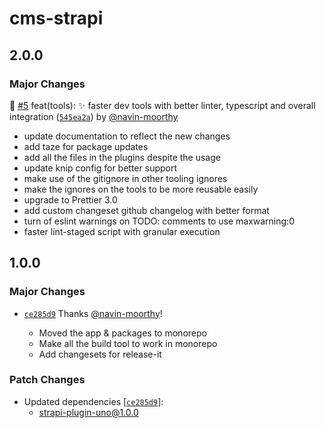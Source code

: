 # cms-strapi

## 2.0.0

### Major Changes

🦋 [#5](https://github.com/timelessco/strapi-ts-monorepo/pull/5) feat(tools): ✨ faster dev tools with better linter, typescript and overall integration ([`545ea2a`](https://github.com/timelessco/strapi-ts-monorepo/commit/545ea2aec23d7bde2d35964a18841443eb1e8e12)) by [@navin-moorthy](https://github.com/navin-moorthy)

- update documentation to reflect the new changes
- add taze for package updates
- add all the files in the plugins despite the usage
- update knip config for better support
- make use of the gitignore in other tooling ignores
- make the ignores on the tools to be more reusable easily
- upgrade to Prettier 3.0
- add custom changeset github changelog with better format
- turn of eslint warnings on TODO: comments to use maxwarning:0
- faster lint-staged script with granular execution

## 1.0.0

### Major Changes

- [`ce285d9`](https://github.com/timelessco/strapi-ts-monorepo/commit/ce285d95552faf7a32c020a47c9d6531a154877f)
  Thanks [@navin-moorthy](https://github.com/navin-moorthy)!

  - Moved the app & packages to monorepo
  - Make all the build tool to work in monorepo
  - Add changesets for release-it

### Patch Changes

- Updated dependencies
  [[`ce285d9`](https://github.com/timelessco/strapi-ts-monorepo/commit/ce285d95552faf7a32c020a47c9d6531a154877f)]:
  - strapi-plugin-uno@1.0.0

